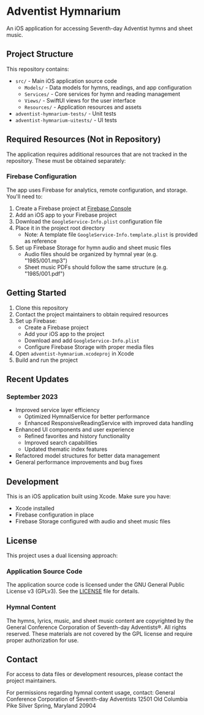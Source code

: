# Adventist Hymnarium

An iOS application for accessing Seventh-day Adventist hymns and sheet music.

## Project Structure

This repository contains:

- `src/` - Main iOS application source code
  - `Models/` - Data models for hymns, readings, and app configuration
  - `Services/` - Core services for hymn and reading management
  - `Views/` - SwiftUI views for the user interface
  - `Resources/` - Application resources and assets
- `adventist-hymnarium-tests/` - Unit tests
- `adventist-hymnarium-uitests/` - UI tests

## Required Resources (Not in Repository)

The application requires additional resources that are not tracked in the repository. These must be obtained separately:

### Firebase Configuration
The app uses Firebase for analytics, remote configuration, and storage. You'll need to:
1. Create a Firebase project at [Firebase Console](https://console.firebase.google.com)
2. Add an iOS app to your Firebase project
3. Download the `GoogleService-Info.plist` configuration file
4. Place it in the project root directory
   - Note: A template file `GoogleService-Info.template.plist` is provided as reference
5. Set up Firebase Storage for hymn audio and sheet music files
   - Audio files should be organized by hymnal year (e.g. "1985/001.mp3")
   - Sheet music PDFs should follow the same structure (e.g. "1985/001.pdf")

## Getting Started

1. Clone this repository
2. Contact the project maintainers to obtain required resources
3. Set up Firebase:
   - Create a Firebase project
   - Add your iOS app to the project
   - Download and add `GoogleService-Info.plist`
   - Configure Firebase Storage with proper media files
4. Open `adventist-hymnarium.xcodeproj` in Xcode
5. Build and run the project

## Recent Updates

### September 2023
- Improved service layer efficiency
  - Optimized HymnalService for better performance
  - Enhanced ResponsiveReadingService with improved data handling
- Enhanced UI components and user experience
  - Refined favorites and history functionality
  - Improved search capabilities
  - Updated thematic index features
- Refactored model structures for better data management
- General performance improvements and bug fixes

## Development

This is an iOS application built using Xcode. Make sure you have:
- Xcode installed
- Firebase configuration in place
- Firebase Storage configured with audio and sheet music files

## License

This project uses a dual licensing approach:

### Application Source Code
The application source code is licensed under the GNU General Public License v3 (GPLv3). 
See the [LICENSE](LICENSE) file for details.

### Hymnal Content
The hymns, lyrics, music, and sheet music content are copyrighted by the General Conference 
Corporation of Seventh-day Adventists®. All rights reserved. These materials are not covered 
by the GPL license and require proper authorization for use.

## Contact

For access to data files or development resources, please contact the project maintainers.

For permissions regarding hymnal content usage, contact:
General Conference Corporation of Seventh-day Adventists
12501 Old Columbia Pike
Silver Spring, Maryland 20904
